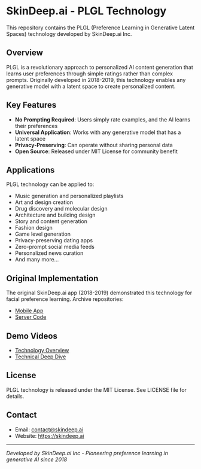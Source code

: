 # SkinDeep.ai - PLGL Technology

This repository contains the PLGL (Preference Learning in Generative Latent Spaces) technology developed by SkinDeep.ai Inc.

## Overview

PLGL is a revolutionary approach to personalized AI content generation that learns user preferences through simple ratings rather than complex prompts. Originally developed in 2018-2019, this technology enables any generative model with a latent space to create personalized content.

## Key Features

- **No Prompting Required**: Users simply rate examples, and the AI learns their preferences
- **Universal Application**: Works with any generative model that has a latent space
- **Privacy-Preserving**: Can operate without sharing personal data
- **Open Source**: Released under MIT License for community benefit

## Applications

PLGL technology can be applied to:
- Music generation and personalized playlists
- Art and design creation
- Drug discovery and molecular design
- Architecture and building design
- Story and content generation
- Fashion design
- Game level generation
- Privacy-preserving dating apps
- Zero-prompt social media feeds
- Personalized news curation
- And many more...

## Original Implementation

The original SkinDeep.ai app (2018-2019) demonstrated this technology for facial preference learning. Archive repositories:
- [Mobile App](https://github.com/skindeepai/skindeep-mobile)
- [Server Code](https://github.com/skindeepai/skindeep-server)

## Demo Videos

- [Technology Overview](https://www.youtube.com/watch?v=M4oQLev_Sk8)
- [Technical Deep Dive](https://www.youtube.com/watch?v=-6mAyFJ4_ME)

## License

PLGL technology is released under the MIT License. See LICENSE file for details.

## Contact

- Email: contact@skindeep.ai
- Website: https://skindeep.ai

---

*Developed by SkinDeep.ai Inc - Pioneering preference learning in generative AI since 2018*
